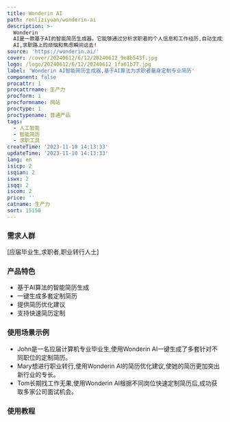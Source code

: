 ```yaml
---
title: Wonderin AI
path: renliziyuan/wonderin-ai
description: >-
  Wonderin
  AI是一款基于AI的智能简历生成器。它能够通过分析求职者的个人信息和工作经历,自动生成适合不同岗位的专业简历。该产品能大大节省求职者撰写简历的时间,并使简历更加针对性强、突显个人优势。关键功能包括:基于AI算法的智能简历生成、支持一键生成多套定制简历、提供简历优化建议等。适用于所有求职者,尤其是对撰写专业简历感到头疼的应届毕业生。使用Wonderin
  AI,求职路上的烦恼和焦虑瞬间远去!
source: 'https://wonderin.ai/'
cover: /cover/20240612/6/12/20240612_9e8b543f.jpg
logo: /logo/20240612/6/12/20240612_1fa61b77.jpg
label: 'Wonderin AI智能简历生成器,基于AI算法为求职者量身定制专业简历'
component: false
procattr: 1
procattrname: 生产力
procform: 1
procformname: 网站
proctype: 1
proctypename: 普通产品
tags:
  - 人工智能
  - 智能简历
  - 求职工具
createTime: '2023-11-10 14:13:33'
updateTime: '2023-11-10 14:13:33'
lang: en
isicp: 2
isqian: 2
iswx: 2
isqq: 2
iscom: 2
price: ''
catname: 生产力
sort: 15150
---
```




### 需求人群
[应届毕业生,求职者,职业转行人士]

### 产品特色
- 基于AI算法的智能简历生成
- 一键生成多套定制简历
- 提供简历优化建议
- 支持快速简历定制

### 使用场景示例
- John是一名应届计算机专业毕业生,使用Wonderin AI一键生成了多套针对不同职位的定制简历。
- Mary想进行职业转行,使用Wonderin AI的简历优化建议,使她的简历更加突出新行业的专长。
- Tom长期找工作无果,使用Wonderin AI根据不同岗位快速定制简历后,成功获取多家公司面试机会。

### 使用教程


  
